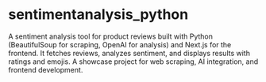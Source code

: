 # sentimentanalysis_python
A sentiment analysis tool for product reviews built with Python (BeautifulSoup for scraping, OpenAI for analysis) and Next.js for the frontend. It fetches reviews, analyzes sentiment, and displays results with ratings and emojis. A showcase project for web scraping, AI integration, and frontend development.
